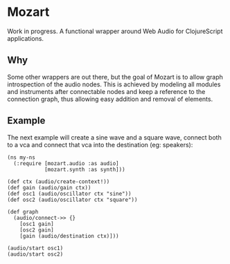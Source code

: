 # Mozart

Work in progress. A functional wrapper around Web Audio for ClojureScript applications.

## Why

Some other wrappers are out there, but the goal of Mozart is to allow graph introspection of the audio nodes. This is achieved by modeling all modules and instruments after connectable nodes and keep a reference to the connection graph, thus allowing easy addition and removal of elements.

## Example

The next example will create a sine wave and a square wave, connect both to a vca and connect that vca into the destination (eg: speakers):

``` clojurescript
(ns my-ns
  (:require [mozart.audio :as audio]
            [mozart.synth :as synth]))

(def ctx (audio/create-context!))
(def gain (audio/gain ctx))
(def osc1 (audio/oscillator ctx "sine"))
(def osc2 (audio/oscillator ctx "square"))

(def graph
  (audio/connect->> {}
    [osc1 gain]
    [osc2 gain]
    [gain (audio/destination ctx)]))

(audio/start osc1)
(audio/start osc2)
```
